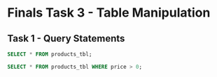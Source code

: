 # Finals Task 3 - Table Manipulation

## Task 1 - Query Statements

```sql
SELECT * FROM products_tbl;

SELECT * FROM products_tbl WHERE price > 0;


